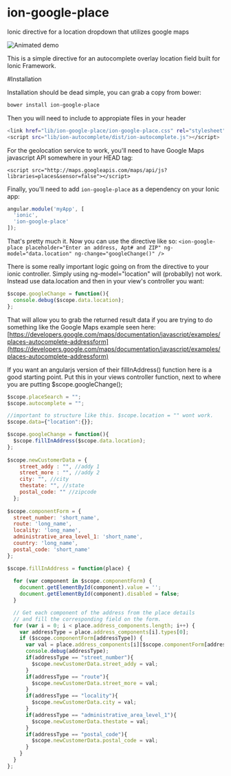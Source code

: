 ion-google-place
================

Ionic directive for a location dropdown that utilizes google maps

![Animated demo](https://github.com/israelidanny/ion-google-place/raw/master/demo.gif)

This is a simple directive for an autocomplete overlay location field built for Ionic Framework.

#Installation

Installation should be dead simple, you can grab a copy from bower:
```bash
bower install ion-google-place
```

Then you will need to include to appropiate files in your header

```bash
<link href="lib/ion-google-place/ion-google-place.css" rel="stylesheet">
<script src="lib/ion-autocomplete/dist/ion-autocomplete.js"></script>
```

For the geolocation service to work, you'll need to have Google Maps javascript API somewhere in your HEAD tag:
```
<script src="http://maps.googleapis.com/maps/api/js?libraries=places&sensor=false"></script>
```

Finally, you'll need to add `ion-google-place` as a dependency on your Ionic app:
```javascript
angular.module('myApp', [
  'ionic',
  'ion-google-place'
]);
```

That's pretty much it. Now you can use the directive like so:
`<ion-google-place placeholder="Enter an address, Apt# and ZIP" ng-model="data.location" ng-change="googleChange()" />`

There is some really important logic going on from the directive to your ionic controller. Simply using ng-model="location" will (probablly) not work. Instead use data.location and then in your view's controller you want:

```javascript
$scope.googleChange = function(){
  console.debug($scope.data.location);
};
```

That will allow you to grab the returned result data if you are trying to do something like the Google Maps example seen here: [https://developers.google.com/maps/documentation/javascript/examples/places-autocomplete-addressform](https://developers.google.com/maps/documentation/javascript/examples/places-autocomplete-addressform)
  
  
If you want an angularjs version of their fillInAddress() function here is a good starting point. Put this in your views controller function, next to where you are putting $scope.googleChange();

```javascript
$scope.placeSearch = "";
$scope.autocomplete = "";

//important to structure like this. $scope.location = "" wont work.
$scope.data={"location":{}};

$scope.googleChange = function(){
  $scope.fillInAddress($scope.data.location);
};
  
$scope.newCustomerData = {
    street_addy : "", //addy 1
    street_more : "", //addy 2
    city: "", //city
    thestate: "", //state
    postal_code: "" //zipcode
  }; 
  
$scope.componentForm = {
  street_number: 'short_name',
  route: 'long_name',
  locality: 'long_name',
  administrative_area_level_1: 'short_name',
  country: 'long_name',
  postal_code: 'short_name'
};

$scope.fillInAddress = function(place) {
 
  for (var component in $scope.componentForm) {
    document.getElementById(component).value = '';
    document.getElementById(component).disabled = false;
  }

  // Get each component of the address from the place details
  // and fill the corresponding field on the form.
  for (var i = 0; i < place.address_components.length; i++) {
    var addressType = place.address_components[i].types[0];
    if ($scope.componentForm[addressType]) {
      var val = place.address_components[i][$scope.componentForm[addressType]];
      console.debug(addressType);
      if(addressType == "street_number"){
        $scope.newCustomerData.street_addy = val;
      }
      if(addressType == "route"){
        $scope.newCustomerData.street_more = val;
      }
      if(addressType == "locality"){
        $scope.newCustomerData.city = val;
      }
      if(addressType == "administrative_area_level_1"){
        $scope.newCustomerData.thestate = val;
      }
      if(addressType == "postal_code"){
        $scope.newCustomerData.postal_code = val;
      }
    }
  }
};
```
